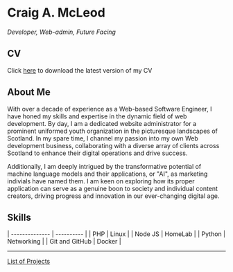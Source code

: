# Craig A. McLeod
_*Developer, Web-admin, Future Facing*_

## CV
Click [here](https://github.com/camcleod99/camcleod99/blob/86ff4c0d9ef790ca31bb90a3c12d4ac1f9c2dc84/CV_2024.pdf) to download the latest version of my CV

## About Me
With over a decade of experience as a Web-based Software Engineer, I have honed
my skills and expertise in the dynamic field of web development. By day, I am
a dedicated website administrator for a prominent uniformed youth organization
in the picturesque landscapes of Scotland. In my spare time, I channel my passion
into my own Web development business, collaborating with a diverse array of
clients across Scotland to enhance their digital operations and drive success.

<!--I am now seeking a thrilling opportunity that will enable me to relocate to
the enchanting Netherlands, a country that has captured my heart with its vibrant
culture, picturesque scenery, and innovative spirit.-->

Additionally, I am deeply intrigued by the transformative potential of machine
language models and their applications, or "AI", as marketing indivials have
named them. I am keen on exploring how its proper application can serve as a
genuine boon to society and individual content creators, driving progress and
innovation in our ever-changing digital age.

## Skills
| -------------- | ---------- |
| PHP            | Linux      |
| Node JS        | HomeLab    |
| Python         | Networking |
| Git and GitHub | Docker     |

---

[List of Projects](https://github.com/stars/camcleod99/lists/portfolio)
